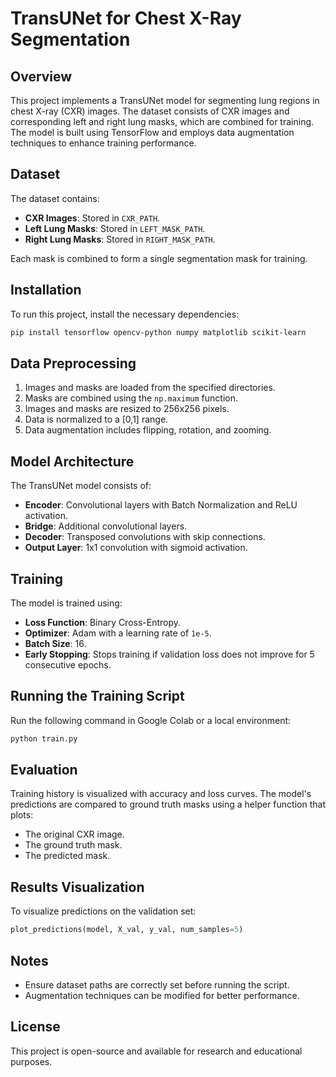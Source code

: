 # TransUNet for Chest X-Ray Segmentation

## Overview
This project implements a TransUNet model for segmenting lung regions in chest X-ray (CXR) images. The dataset consists of CXR images and corresponding left and right lung masks, which are combined for training. The model is built using TensorFlow and employs data augmentation techniques to enhance training performance.

## Dataset
The dataset contains:
- **CXR Images**: Stored in `CXR_PATH`.
- **Left Lung Masks**: Stored in `LEFT_MASK_PATH`.
- **Right Lung Masks**: Stored in `RIGHT_MASK_PATH`.

Each mask is combined to form a single segmentation mask for training.

## Installation
To run this project, install the necessary dependencies:
```bash
pip install tensorflow opencv-python numpy matplotlib scikit-learn
```

## Data Preprocessing
1. Images and masks are loaded from the specified directories.
2. Masks are combined using the `np.maximum` function.
3. Images and masks are resized to 256x256 pixels.
4. Data is normalized to a [0,1] range.
5. Data augmentation includes flipping, rotation, and zooming.

## Model Architecture
The TransUNet model consists of:
- **Encoder**: Convolutional layers with Batch Normalization and ReLU activation.
- **Bridge**: Additional convolutional layers.
- **Decoder**: Transposed convolutions with skip connections.
- **Output Layer**: 1x1 convolution with sigmoid activation.

## Training
The model is trained using:
- **Loss Function**: Binary Cross-Entropy.
- **Optimizer**: Adam with a learning rate of `1e-5`.
- **Batch Size**: 16.
- **Early Stopping**: Stops training if validation loss does not improve for 5 consecutive epochs.

## Running the Training Script
Run the following command in Google Colab or a local environment:
```python
python train.py
```

## Evaluation
Training history is visualized with accuracy and loss curves. The model's predictions are compared to ground truth masks using a helper function that plots:
- The original CXR image.
- The ground truth mask.
- The predicted mask.

## Results Visualization
To visualize predictions on the validation set:
```python
plot_predictions(model, X_val, y_val, num_samples=5)
```

## Notes
- Ensure dataset paths are correctly set before running the script.
- Augmentation techniques can be modified for better performance.

## License
This project is open-source and available for research and educational purposes.

